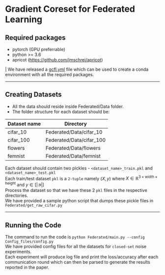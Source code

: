 # Gradient Coreset for Federated Learning

## Required packages
- pytorch (GPU preferrable)
- python >= 3.6
- apricot (https://github.com/jmschrei/apricot)

| We have released a [gcfl.yml](gcfl.yml) file which can be used to create a conda environment with all the required packages. </br>

----------

## Creating Datasets
- All the data should reside inside Federated/Data folder.
- The folder structure for each dataset should be:

| Dataset name      | Directory |
| ----------- | ----------- |
| cifar_10      | Federated/Data/cifar_10   |
| cifar_100   | Federated/Data/cifar_100        |
| flowers      | Federated/Data/flowers       |
| femnist   | Federated/Data/femnist        |

Each dataset should contain two pickles - `<dataset_name>_train.pkl` and `<dataset_name>_test.pkl` </br>
Each train/test dataset `pkl` is a `2-tuple` namely $(X, y)$ where $X \in \mathbb {R}^{3 \times \text{width} \times \text{height}}$ and $y \in [|\mathcal{Y}|]$ </br>
Process the dataset so that we have these $2$ `pkl` files in the respective directories. </br>
We have provided a sample python script that dumps these pickle files in `Federated/get_raw_cifar.py` </br>

----------

## Running the Code
The command to run the code is `python Federated/main.py --config Config_files/config.py` </br>
We have provided config files for all the datasets for `closed-set` noise experiments. </br>
Each experiment will produce log file and print the loss/accuracy after each communication round which can then be parsed to generate the results reported in the paper.

